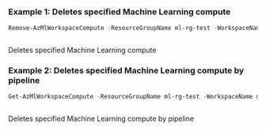 ### Example 1: Deletes specified Machine Learning compute
```powershell
Remove-AzMlWorkspaceCompute -ResourceGroupName ml-rg-test -WorkspaceName mlworkspace-test01 -Name aml02
```

```output
```

Deletes specified Machine Learning compute

### Example 2: Deletes specified Machine Learning compute by pipeline
```powershell
Get-AzMlWorkspaceCompute -ResourceGroupName ml-rg-test -WorkspaceName mlworkspace-test01 -Name aml02 | Remove-AzMlWorkspaceCompute
```

```output
```

Deletes specified Machine Learning compute by pipeline

